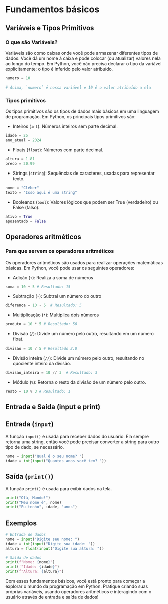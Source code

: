 # Fundamentos básicos

## Variáveis e Tipos Primitivos

### O que são Variáveis?

Variáveis são como caixas onde você pode armazenar diferentes tipos de dados. Você dá um nome à caixa e pode colocar (ou atualizar) valores nela ao longo do tempo. Em Python, você não precisa declarar o tipo da variável explicitamente; o tipo é inferido pelo valor atribuído.

```python
numero = 10

# Acima, `numero` é nossa variável e 10 é o valor atribuído a ela
```


### Tipos primitivos

Os tipos primitivos são os tipos de dados mais básicos em uma linguagem de programação. Em Python, os principais tipos primitivos são:

- Inteiros (`int`): Números inteiros sem parte decimal.

```python
idade = 25
ano_atual = 2024
```

- Floats (`float`): Números com parte decimal.

```python
altura = 1.81
preco = 20.99
```

- Strings (`string`): Sequências de caracteres, usadas para representar texto.

```python
nome = "Cléber"
texto = "Isso aqui é uma string"
```

- Booleanos (`bool`): Valores lógicos que podem ser True (verdadeiro) ou False (falso).

```python
ativo = True
aposentado = False
```

## Operadores aritméticos

### Para que servem os operadores aritméticos

Os operadores aritméticos são usados para realizar operações matemáticas básicas. Em Python, você pode usar os seguintes operadores:

- Adição (`+`): Realiza a soma de números

```python
soma = 10 + 5 # Resultado: 15
```


- Subtração (`-`): Subtrai um número do outro

```python
diferenca = 10 - 5  # Resultado: 5 
```


- Multiplicação (`*`): Multiplica dois números

```python
produto = 10 * 5 # Resultado: 50 
```


- Divisão (`/`): Divide um número pelo outro, resultando em um número float.

```python
divisao = 10 / 5 # Resultado 2.0 
```


- Divisão inteira (`//`): Divide um número pelo outro, resultando no quociente inteiro da divisão.

```python
divisao_inteira = 10 // 3  # Resultado: 3
```


- Módulo (`%`): Retorna o resto da divisão de um número pelo outro.

```python
resto = 10 % 3 # Resultado: 1
```

## Entrada e Saída (input e print)

## Entrada (`input`)

A função `input()` é usada para receber dados do usuário. Ela sempre retorna uma string, então você pode precisar converter a string para outro tipo de dado, se necessário.

```python
nome = input("Qual é o seu nome? ")
idade = int(input("Quantos anos você tem? "))
```

## Saída (`print()`)

A função `print()` é usada para exibir dados na tela.

```python
print("Olá, Mundo!")
print("Meu nome é", nome)
print("Eu tenho", idade, "anos")
```

## Exemplos

```python
# Entrada de dados
nome = input("Digite seu nome: ")
idade = int(input("Digite sua idade: "))
altura = float(input("Digite sua altura: "))

# Saída de dados
print(f"Nome: {nome}")
print(f"Idade: {idade}")
print(f"Altura: {altura}")

```

Com esses fundamentos básicos, você está pronto para começar a explorar o mundo da programação em Python. Pratique criando suas próprias variáveis, usando operadores aritméticos e interagindo com o usuário através de entrada e saída de dados!
